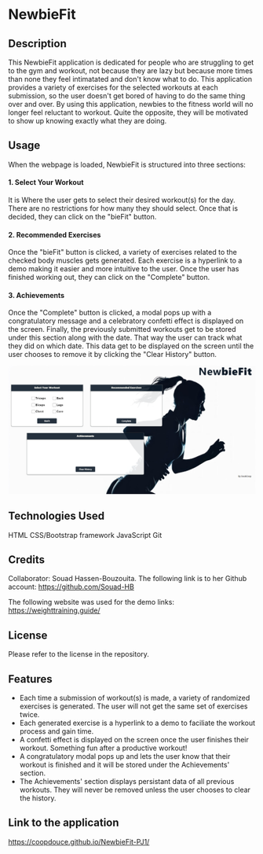 # NewbieFit


## Description

This NewbieFit application is dedicated for people who are struggling to get to the gym and workout, not because they are lazy but because more times than none they feel intimatated and don't know what to do.
This application provides a variety of exercises for the selected workouts at each submission, so the user doesn't get bored of having to do the same thing over and over. 
By using this application, newbies to the fitness world will no longer feel reluctant to workout. Quite the opposite, they will be motivated to show up knowing exactly what they are doing.


## Usage

When the webpage is loaded, NewbieFit is structured into three sections:
#### 1. Select Your Workout
It is Where the user gets to select their desired workout(s) for the day. There are no restrictions for how many they should select. Once that is decided, they can click on the "bieFit" button.
#### 2. Recommended Exercises
Once the "bieFit" button is clicked, a variety of exercises related to the checked body muscles gets generated. Each exercise is a hyperlink to a demo making it easier and more intuitive to the user. 
Once the user has finished working out, they can click on the "Complete" button. 
#### 3. Achievements
Once the "Complete" button is clicked, a modal pops up with a congratulatory message and a celebratory confetti effect is displayed on the screen. Finally, the previously submitted workouts get to be stored under this section along with the date. That way the user can track what they did on which date. This data get to be displayed on the screen until the user chooses to remove it by clicking the "Clear History" button. 

![alt text](assets/images/NewbieFit_layout.png)

## Technologies Used

HTML
CSS/Bootstrap framework
JavaScript
Git


## Credits

Collaborator:
Souad Hassen-Bouzouita. 
The following link is to her Github account: https://github.com/Souad-HB

The following website was used for the demo links: https://weighttraining.guide/


## License

Please refer to the license in the repository.


## Features

- Each time a submission of workout(s) is made, a variety of randomized exercises is generated. The user will not get the same set of exercises twice. 
- Each generated exercise is a hyperlink to a demo to faciliate the workout process and gain time. 
- A confetti effect is displayed on the screen once the user finishes their workout. Something fun after a productive workout! 
- A congratulatory modal pops up and lets the user know that their workout is finished and it will be stored under the Achievements' section.
- The Achievements' section displays persistant data of all previous workouts. They will never be removed unless the user chooses to clear the history. 


## Link to the application

https://coopdouce.github.io/NewbieFit-PJ1/




